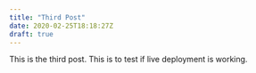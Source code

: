 ```yaml
---
title: "Third Post"
date: 2020-02-25T18:18:27Z
draft: true
---
```


This is the third post. This is to test if live deployment is working.